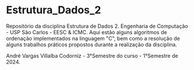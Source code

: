 # Estrutura_Dados_2

Repositório da disciplina Estrutura de Dados 2.
Engenharia de Computação - USP São Carlos - EESC & ICMC.
Aqui estão alguns algoritmos de ordenação implementados na linguagem "C", bem como a resolução de alguns trabalhos práticos propostos durante a realização da disciplina.

André Vargas Villalba Codorniz - 3°Semestre do curso - 1°Semestre de 2024.
